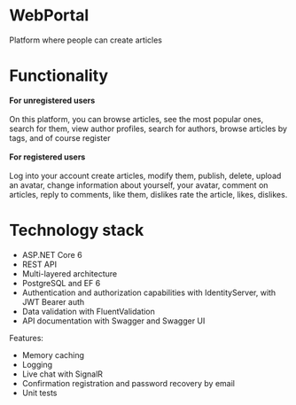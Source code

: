 # WebPortal 
Platform where people can create articles

# Functionality
**For unregistered users**\
\
On this platform, you can browse articles, see the most popular ones, search for them, view author profiles, search for authors, browse articles by tags, and of course register
\
\
**For registered users**\
\
Log into your account
create articles, modify them, publish, delete, upload an avatar, change information about yourself, your avatar, comment on articles, reply to comments, like them, dislikes rate the article, likes, dislikes.
# Technology stack
- ASP.NET Core 6
- REST API
- Multi-layered architecture
- PostgreSQL and EF 6
- Authentication and authorization capabilities with IdentityServer, with JWT Bearer auth
- Data validation with FluentValidation
- API documentation with Swagger and Swagger UI

Features:
- Memory caching
- Logging
- Live chat with SignalR
- Сonfirmation registration and password recovery by email
- Unit tests
